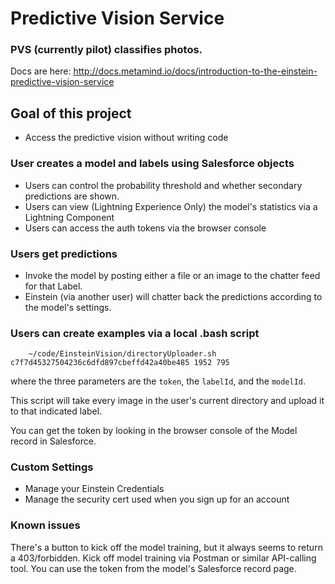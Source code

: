 # Predictive Vision Service

### PVS (currently pilot) classifies photos.  
Docs are here:
http://docs.metamind.io/docs/introduction-to-the-einstein-predictive-vision-service

## Goal of this project
* Access the predictive vision without writing code

### User creates a model and labels using Salesforce objects

  * Users can control the probability threshold and whether secondary predictions are shown.
  * Users can view (Lightning Experience Only) the model's statistics via a Lightning Component
  * Users can access the auth tokens via the browser console

### Users get predictions

* Invoke the model by posting either a file or an image to the chatter feed for that Label.  
* Einstein (via another user) will chatter back the predictions according to the model's settings.

### Users can create examples via a local .bash script

```
	~/code/EinsteinVision/directoryUploader.sh c7f7d45327504236c6dfd897cbeffd42a40be485 1952 795
```
where the three parameters are the `token`, the `labelId`, and the `modelId`.

This script will take every image in the user's current directory and upload it to that indicated label.

You can get the token by looking in the browser console of the Model record in Salesforce.

### Custom Settings

* Manage your Einstein Credentials
* Manage the security cert used when you sign up for an account

### Known issues
There's a button to kick off the model training, but it always seems to return a 403/forbidden.  Kick off model training via Postman or similar API-calling tool.  You can use the token from the model's Salesforce record page.

